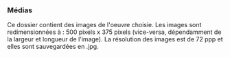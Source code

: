 ### Médias
Ce dossier contient des images de l'oeuvre choisie. Les images sont redimensionnées à : 500 pixels x 375 pixels (vice-versa, dépendamment de la largeur et longueur de l'image). La résolution des images est de 72 ppp et elles sont sauvegardées en .jpg.
